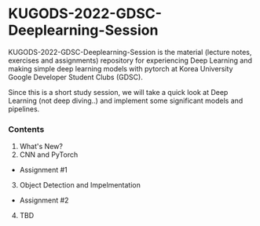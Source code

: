 # KUGODS-2022-GDSC-Deeplearning-Session
KUGODS-2022-GDSC-Deeplearning-Session is the material (lecture notes, exercises and assignments) repository for experiencing Deep Learning and making simple deep learning models with pytorch at Korea University Google Developer Student Clubs (GDSC).

Since this is a short study session, we will take a quick look at Deep Learning (not deep diving..) and implement some significant models and pipelines.

### Contents
1. What's New?
2. CNN and PyTorch
  - Assignment #1
3. Object Detection and Impelmentation
  - Assignment #2
4. TBD
